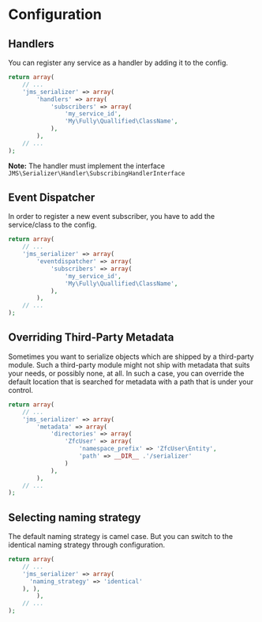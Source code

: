 Configuration
=============

Handlers
--------
You can register any service as a handler by adding it to the config.

```php
return array(
    // ...
    'jms_serializer' => array(
        'handlers' => array(
            'subscribers' => array(
                'my_service_id',
                'My\Fully\Quallified\ClassName',
            ),
        ),
    // ...
);
```

**Note:** The handler must implement the interface ```JMS\Serializer\Handler\SubscribingHandlerInterface```

Event Dispatcher
----------------
In order to register a new event subscriber, you have to add the service/class to the config.

```php
return array(
    // ...
    'jms_serializer' => array(
        'eventdispatcher' => array(
            'subscribers' => array(
                'my_service_id',
                'My\Fully\Quallified\ClassName',
            ),
        ),
    // ...
);
```

Overriding Third-Party Metadata
-------------------------------
Sometimes you want to serialize objects which are shipped by a third-party module.
Such a third-party module might not ship with metadata that suits your needs, or
possibly none, at all. In such a case, you can override the default location that
is searched for metadata with a path that is under your control.

```php
return array(
    // ...
    'jms_serializer' => array(
        'metadata' => array(
            'directories' => array(
                'ZfcUser' => array(
                    'namespace_prefix' => 'ZfcUser\Entity',
                    'path' => __DIR__ .'/serializer'
                )
            ),
        ),
    // ...
);
```

Selecting naming strategy
-------------------------------
The default naming strategy is camel case. But you can switch to the identical
naming strategy through configuration.

```php
return array(
    // ...
    'jms_serializer' => array(
      'naming_strategy' => 'identical'
    ), ),
        ),
    // ...
);
```
